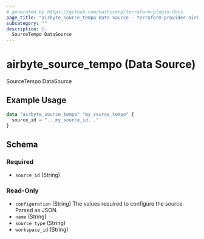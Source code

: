 ```yaml
---
# generated by https://github.com/hashicorp/terraform-plugin-docs
page_title: "airbyte_source_tempo Data Source - terraform-provider-airbyte"
subcategory: ""
description: |-
  SourceTempo DataSource
---
```


# airbyte_source_tempo (Data Source)

SourceTempo DataSource

## Example Usage

```terraform
data "airbyte_source_tempo" "my_source_tempo" {
  source_id = "...my_source_id..."
}
```

<!-- schema generated by tfplugindocs -->
## Schema

### Required

- `source_id` (String)

### Read-Only

- `configuration` (String) The values required to configure the source. Parsed as JSON.
- `name` (String)
- `source_type` (String)
- `workspace_id` (String)


